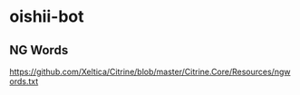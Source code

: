 # oishii-bot

## NG Words
https://github.com/Xeltica/Citrine/blob/master/Citrine.Core/Resources/ngwords.txt
